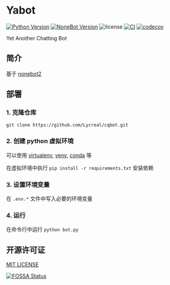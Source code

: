 # Yabot

[![Python Version](https://img.shields.io/badge/python-3.8+-blue.svg)](https://www.python.org)
[![NoneBot Version](https://img.shields.io/badge/nonebot-2.0.0a13-red.svg)](https://github.com/nonebot/nonebot2)
![license](https://img.shields.io/github/license/Lycreal/cqbot)
[![CI](https://github.com/Lycreal/Yabot/actions/workflows/ci.yml/badge.svg?branch=main)](https://github.com/Lycreal/Yabot/actions/workflows/ci.yml)
[![codecov](https://codecov.io/gh/Lycreal/Yabot/branch/main/graph/badge.svg?token=Ib6XnM7ohy)](https://codecov.io/gh/Lycreal/Yabot)

Yet Another Chatting Bot

## 简介

基于 [nonebot2](https://github.com/nonebot/nonebot2)

## 部署

### 1. 克隆仓库

```shell
git clone https://github.com/Lycreal/cqbot.git
```

### 2. 创建 python 虚拟环境

可以使用 [virtualenv], [venv], [conda] 等

在虚拟环境中执行 `pip install -r requirements.txt` 安装依赖


[virtualenv]:https://github.com/pypa/virtualenv

[venv]:https://docs.python.org/3/library/venv.html

[conda]:https://conda.io

### 3. 设置环境变量

在 `.env.*` 文件中写入必要的环境变量

### 4. 运行

在命令行中运行 `python bot.py`

## 开源许可证

[MIT LICENSE](LICENSE)

[![FOSSA Status](https://app.fossa.com/api/projects/git%2Bgithub.com%2FLycreal%2FYabot.svg?type=large)](https://app.fossa.com/projects/git%2Bgithub.com%2FLycreal%2FYabot?ref=badge_large)
